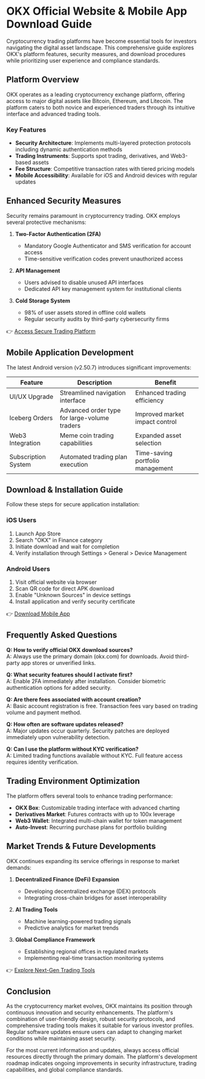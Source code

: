 # OKX Official Website & Mobile App Download Guide  

Cryptocurrency trading platforms have become essential tools for investors navigating the digital asset landscape. This comprehensive guide explores OKX's platform features, security measures, and download procedures while prioritizing user experience and compliance standards.  

## Platform Overview  

OKX operates as a leading cryptocurrency exchange platform, offering access to major digital assets like Bitcoin, Ethereum, and Litecoin. The platform caters to both novice and experienced traders through its intuitive interface and advanced trading tools.  

### Key Features  
- **Security Architecture**: Implements multi-layered protection protocols including dynamic authentication methods  
- **Trading Instruments**: Supports spot trading, derivatives, and Web3-based assets  
- **Fee Structure**: Competitive transaction rates with tiered pricing models  
- **Mobile Accessibility**: Available for iOS and Android devices with regular updates  

## Enhanced Security Measures  

Security remains paramount in cryptocurrency trading. OKX employs several protective mechanisms:  

1. **Two-Factor Authentication (2FA)**  
   - Mandatory Google Authenticator and SMS verification for account access  
   - Time-sensitive verification codes prevent unauthorized access  

2. **API Management**  
   - Users advised to disable unused API interfaces  
   - Dedicated API key management system for institutional clients  

3. **Cold Storage System**  
   - 98% of user assets stored in offline cold wallets  
   - Regular security audits by third-party cybersecurity firms  

👉 [Access Secure Trading Platform](https://bit.ly/okx-bonus)  

## Mobile Application Development  

The latest Android version (v2.50.7) introduces significant improvements:  

| Feature | Description | Benefit |
|--------|-------------|---------|
| UI/UX Upgrade | Streamlined navigation interface | Enhanced trading efficiency |
| Iceberg Orders | Advanced order type for large-volume traders | Improved market impact control |
| Web3 Integration | Meme coin trading capabilities | Expanded asset selection |
| Subscription System | Automated trading plan execution | Time-saving portfolio management |

## Download & Installation Guide  

Follow these steps for secure application installation:  

### iOS Users  
1. Launch App Store  
2. Search "OKX" in Finance category  
3. Initiate download and wait for completion  
4. Verify installation through Settings > General > Device Management  

### Android Users  
1. Visit official website via browser  
2. Scan QR code for direct APK download  
3. Enable "Unknown Sources" in device settings  
4. Install application and verify security certificate  

👉 [Download Mobile App](https://bit.ly/okx-bonus)  

## Frequently Asked Questions  

**Q: How to verify official OKX download sources?**  
A: Always use the primary domain (okx.com) for downloads. Avoid third-party app stores or unverified links.  

**Q: What security features should I activate first?**  
A: Enable 2FA immediately after installation. Consider biometric authentication options for added security.  

**Q: Are there fees associated with account creation?**  
A: Basic account registration is free. Transaction fees vary based on trading volume and payment method.  

**Q: How often are software updates released?**  
A: Major updates occur quarterly. Security patches are deployed immediately upon vulnerability detection.  

**Q: Can I use the platform without KYC verification?**  
A: Limited trading functions available without KYC. Full feature access requires identity verification.  

## Trading Environment Optimization  

The platform offers several tools to enhance trading performance:  
- **OKX Box**: Customizable trading interface with advanced charting  
- **Derivatives Market**: Futures contracts with up to 100x leverage  
- **Web3 Wallet**: Integrated multi-chain wallet for token management  
- **Auto-Invest**: Recurring purchase plans for portfolio building  

## Market Trends & Future Developments  

OKX continues expanding its service offerings in response to market demands:  

1. **Decentralized Finance (DeFi) Expansion**  
   - Developing decentralized exchange (DEX) protocols  
   - Integrating cross-chain bridges for asset interoperability  

2. **AI Trading Tools**  
   - Machine learning-powered trading signals  
   - Predictive analytics for market trends  

3. **Global Compliance Framework**  
   - Establishing regional offices in regulated markets  
   - Implementing real-time transaction monitoring systems  

👉 [Explore Next-Gen Trading Tools](https://bit.ly/okx-bonus)  

## Conclusion  

As the cryptocurrency market evolves, OKX maintains its position through continuous innovation and security enhancements. The platform's combination of user-friendly design, robust security protocols, and comprehensive trading tools makes it suitable for various investor profiles. Regular software updates ensure users can adapt to changing market conditions while maintaining asset security.  

For the most current information and updates, always access official resources directly through the primary domain. The platform's development roadmap indicates ongoing improvements in security infrastructure, trading capabilities, and global compliance standards.